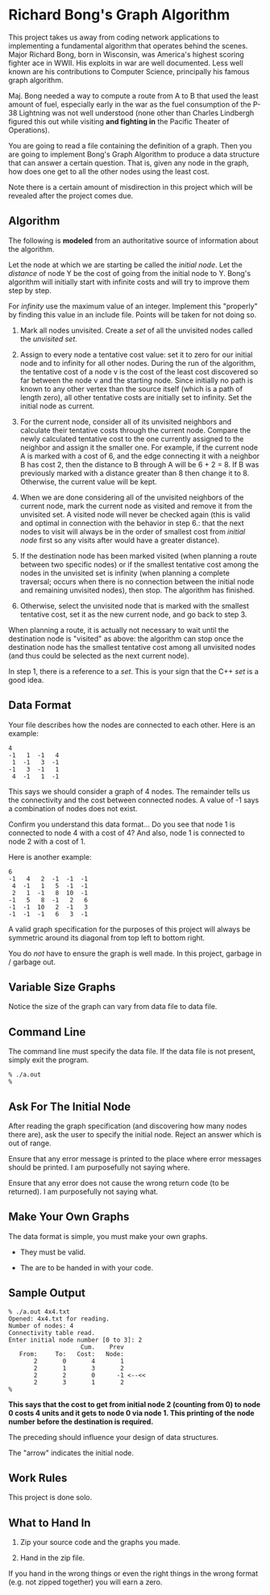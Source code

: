 # Richard Bong's Graph Algorithm

This project takes us away from coding network applications to
implementing a fundamental algorithm that operates behind the scenes.
Major Richard Bong, born in Wisconsin, was America's highest scoring
fighter ace in WWII. His exploits in war are well documented. Less well
known are his contributions to Computer Science, principally his famous
graph algorithm.

Maj. Bong needed a way to compute a route from A to B that used the
least amount of fuel, especially early in the war as the fuel
consumption of the P-38 Lightning was not well understood (none other
than Charles Lindbergh figured this out while visiting **and fighting
in** the Pacific Theater of Operations).

You are going to read a file containing the definition of a graph. Then
you are going to implement Bong's Graph Algorithm to produce a data
structure that can answer a certain question. That is, given any node
in the graph, how does one get to all the other nodes using the least
cost.

Note there is a certain amount of misdirection in this project which
will be revealed after the project comes due.

## Algorithm

The following is **modeled** from an authoritative source of information
about the algorithm.

Let the node at which we are starting be called the *initial node*. Let
the *distance* of node Y be the cost of going from the initial node to
Y. Bong's algorithm will initially start with infinite costs and will
try to improve them step by step.

For *infinity* use the maximum value of an integer. Implement this
"properly" by finding this value in an include file. Points will be
taken for not doing so.

1. Mark all nodes unvisited. Create a *set* of all the unvisited nodes called the *unvisited set*.

2. Assign to every node a tentative cost value: set it to zero for our
initial node and to infinity for all other nodes. During the run of the
algorithm, the tentative cost of a node v is the cost of the least cost
discovered so far between the node v and the starting node. Since
initially no path is known to any other vertex than the source itself
(which is a path of length zero), all other tentative costs are
initially set to infinity. Set the initial node as current.

3. For the current node, consider all of its unvisited neighbors and
  calculate their tentative costs through the current node. Compare
  the newly calculated tentative cost to the one currently assigned
  to the neighbor and assign it the smaller one. For example, if the
  current node A is marked with a cost of 6, and the edge
  connecting it with a neighbor B has cost 2, then the distance to
  B through A will be 6 + 2 = 8. If B was previously marked with
  a distance greater than 8 then change it to 8. Otherwise, the current
  value will be kept.

4. When we are done considering all of the unvisited neighbors of the
  current node, mark the current node as visited and remove it from the
  unvisited set. A visited node will never be checked again (this is
  valid and optimal in connection with the behavior in step 6.: that the
  next nodes to visit will always be in the order of smallest cost
  from *initial node* first so any visits after would have a greater
  distance).

5. If the destination node has been marked visited (when planning a
   route between two specific nodes) or if the smallest tentative
   cost among the nodes in the unvisited set is infinity (when
   planning a complete traversal; occurs when there is no connection
   between the initial node and remaining unvisited nodes), then stop.
   The algorithm has finished.

6. Otherwise, select the unvisited node that is marked with the smallest
   tentative cost, set it as the new current node, and go back
   to step 3.

When planning a route, it is actually not necessary to wait until the
destination node is "visited" as above: the algorithm can stop once the
destination node has the smallest tentative cost among all unvisited
nodes (and thus could be selected as the next current node).

In step 1, there is a reference to a *set*. This is your sign that the
C++ *set* is a good idea.

## Data Format

Your file describes how the nodes are connected to each other. Here is
an example:

```text
4
-1	 1	-1	 4
 1	-1	 3	-1
-1	 3	-1	 1
 4	-1	 1	-1
```

This says we should consider a graph of 4 nodes. The remainder tells
us the connectivity and the cost between connected nodes. A value of -1
says a combination of nodes does not exist.

Confirm you understand this data format... Do you see that node 1 is
connected to node 4 with a cost of 4? And also, node 1 is connected to
node 2 with a cost of 1.

Here is another example:

```text
6
-1	 4	 2	-1	-1	-1
 4	-1	 1	 5	-1	-1
 2	 1	-1	 8	10	-1
-1	 5	 8	-1	 2	 6
-1	-1	10	 2	-1	 3
-1	-1	-1	 6	 3	-1	
```

A valid graph specification for the purposes of this project will always
be symmetric around its diagonal from top left to bottom right.

You do *not* have to ensure the graph is well made. In this project,
garbage in / garbage out.

## Variable Size Graphs

Notice the size of the graph can vary from data file to data file.

## Command Line

The command line must specify the data file. If the data file is not
present, simply exit the program.

```text
% ./a.out
%
```

## Ask For The Initial Node

After reading the graph specification (and discovering how many nodes
there are), ask the user to specify the initial node. Reject an answer
which is out of range.

Ensure that any error message is printed to the place where error
messages should be printed. I am purposefully not saying where.

Ensure that any error does not cause the wrong return code (to be
returned). I am purposefully not saying what.

## Make Your Own Graphs

The data format is simple, you must make your own graphs.

* They must be valid.

* The are to be handed in with your code.

## Sample Output

```text
% ./a.out 4x4.txt
Opened: 4x4.txt for reading.
Number of nodes: 4
Connectivity table read.
Enter initial node number [0 to 3]: 2
                    Cum.    Prev
   From:     To:   Cost:   Node:
       2       0       4       1
       2       1       3       2
       2       2       0      -1 <--<<
       2       3       1       2
%
```

**This says that the cost to get from initial node 2 (counting from 0)
to node 0 costs 4 units and it gets to node 0 via node 1. This printing
of the node number before the destination is required.**

The preceding should influence your design of data structures.

The "arrow" indicates the initial node.

## Work Rules

This project is done solo.

## What to Hand In

1. Zip your source code and the graphs you made.

2. Hand in the zip file.

If you hand in the wrong things or even the right things in the wrong
format (e.g. not zipped together) you will earn a zero.
